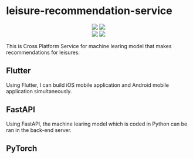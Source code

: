 # leisure-recommendation-service

<p align="center">
  <img src="https://img.shields.io/badge/Flutter-02569B?style=flat-square&logo=Flutter&logoColor=white"/>
  <img src="https://img.shields.io/badge/FastAPI-009688?style=flat-square&logo=FastAPI&logoColor=white"/>
  <br>
  <img src="https://img.shields.io/badge/Scikit%20Learn-F7931E?style=flat-square&logo=scikit-learn&logoColor=white"/>
  <img src="https://img.shields.io/badge/PyTorch-ee4c2c?style=flat-square&logo=PyTorch&logoColor=white"/> 
</p>

This is Cross Platform Service for machine learing model that makes recommendations for leisures.


## Flutter

Using Flutter, I can build iOS mobile application and Android mobile application simultaneously.



## FastAPI

Using FastAPI, the machine learing model which is coded in Python can be ran in the back-end server.

## PyTorch


